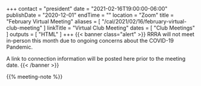 +++
contact = "president"
date = "2021-02-16T19:00:00-06:00"
publishDate = "2020-12-01"
endTime = ""
location = "Zoom"
title = "February Virtual Meeting"
aliases = [ "/cal/2021/02/16/february-virtual-club-meeting" ]
linkTitle = "Virtual Club Meeting"
dates = [ "Club Meetings" ]
outputs = [ "HTML" ]
+++
{{< banner class="alert" >}}
RRRA will not meet in-person this month due to ongoing concerns
about the COVID-19 Pandemic.

A link to connection information will be posted here prior to the meeting date.
{{< /banner >}}

{{% meeting-note %}}
